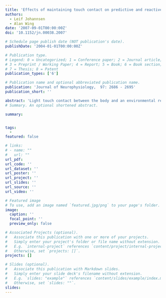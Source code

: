 ```yaml
---
title: 'Effects of maintaining touch contact on predictive and reactive balance'
authors:
  - Leif Johannsen
  - Alan Wing
date: '2007-09-01T00:00:00Z'
doi: '10.1152/jn.00038.2007'

# Schedule page publish date (NOT publication's date).
publishDate: '2004-01-01T00:00:00Z'

# Publication type.
# Legend: 0 = Uncategorized; 1 = Conference paper; 2 = Journal article;
# 3 = Preprint / Working Paper; 4 = Report; 5 = Book; 6 = Book section;
# 7 = Thesis; 8 = Patent
publication_types: ['6']

# Publication name and optional abbreviated publication name.
publication: 'Journal of Neurophysiology,  97: 2686 - 2695'
publication_short: ''

abstract: 'Light touch contact between the body and an environmental referent reduces fluctuations of center of pressure (CoP) in quiet standing although the contact forces are insufficient to provide significant forces to stabilize standing balance. Maintenance of upright standing posture (with light touch contact) may include both predictive and reactive components. Recently Dickstein et al. (2003) demonstrated that reaction to temporally unpredictable displacement of the support surface was affected by light touch raising the question whether light touch effects also occur with predictable disturbance to balance. We examined the effects of shoulder light touch on SD of CoP rate (dCoP) during balance perturbations associated with forward sway induced by pulling on (voluntary), or being pulled by (reactive), a hand-held horizontal load. Prior to perturbation, SD dCoP was lower with light touch, corresponding to previous findings. Immediately after perturbation, SD dCoPAP was greater with light touch in the case of voluntary pull, whereas no difference was found for reflex pull. However, in the following time course, light touch contact again resulted in a significantly lower SD dCoP and faster stabilization of SD dCoP. We conclude that shoulder light touch contact affects immediate postural responses to voluntary pull but also stabilization after voluntary and reflex perturbation. We suggest that in voluntary perturbation CoP fluctuations are differentially modulated in anterioposterior and mediolateral directions to maintain light touch, which not only provides augmented sensory feedback about body self-motion, but may act as a “constraint” to the postural control system when preparing postural adjustments.'
# Summary. An optional shortened abstract.

summary: 


tags:
  - 
featured: false

# links:
# - name: ""
#   url: ""
url_pdf: 
url_code: ''
url_dataset: ''
url_poster: ''
url_project: ''
url_slides: ''
url_source: ''
url_video: ''

# Featured image
# To use, add an image named `featured.jpg/png` to your page's folder.
image:
  caption: ''
  focal_point: ''
  preview_only: false

# Associated Projects (optional).
#   Associate this publication with one or more of your projects.
#   Simply enter your project's folder or file name without extension.
#   E.g. `internal-project` references `content/project/internal-project/index.md`.
#   Otherwise, set `projects: []`.
projects: []

# Slides (optional).
#   Associate this publication with Markdown slides.
#   Simply enter your slide deck's filename without extension.
#   E.g. `slides: "example"` references `content/slides/example/index.md`.
#   Otherwise, set `slides: ""`.
slides:
---
```

